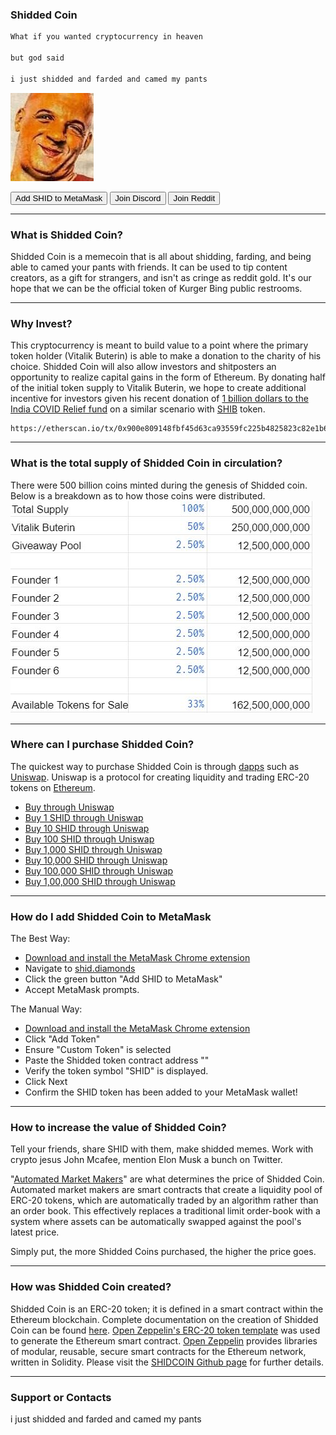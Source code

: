 ### Shidded Coin

```markdown
What if you wanted cryptocurrency in heaven

but god said 

i just shidded and farded and camed my pants
```

![Image](https://github.com/shidcoin/SHIDCOIN/raw/main/src/SHIDDED.jpeg)


<div style="width:100%;">
        <link rel="stylesheet" href="https://www.w3schools.com/w3css/4/w3.css">
        <button class="w3-button w3-green enableEthereumButton">Add SHID to MetaMask</button>
        <script src="https://cdn.jsdelivr.net/gh/ethereum/web3.js/dist/web3.min.js"></script>
        <script type='text/javascript'>
        const ethereumButton = document.querySelector('.enableEthereumButton');
        ethereumButton.addEventListener('click', () => {
        const modifyHtml = (html) => {
          return html.replace('head data-n-head=""', 'head');
        };
        ethereum.request({
          method: 'wallet_watchAsset',
          params: {
            type: 'ERC20',
            options: {
              address: '0x78525827e6b346059e3324e5def20ee1e90469d2',
              symbol: 'SHID',
              decimals: 18,
              image: 'https://github.com/shidcoin/SHIDCOIN/raw/main/src/SHIDDED.jpeg',
            },
          },
        });
        });
        </script> 
        <button class="w3-button w3-purple" onclick="window.location.href='https://discord.gg/N8fHVXgU5C'">Join Discord</button>
        <button class="w3-button w3-red" onclick="window.location.href='https://www.reddit.com/r/ShiddedCoin/'">Join Reddit</button>
</div>

---

### What is Shidded Coin?

Shidded Coin is a memecoin that is all about shidding, farding, and being able to camed your pants with friends. It can be used to tip content creators, as a gift for strangers, and isn't as cringe as reddit gold.  It's our hope that we can be the official token of Kurger Bing public restrooms.  

---

### Why Invest?

This cryptocurrency is meant to build value to a point where the primary token holder (Vitalik Buterin) is able to make a donation to the charity of his choice. Shidded Coin will also allow investors and shitposters an opportunity to realize capital gains in the form of Ethereum.
By donating half of the initial token supply to Vitalik Buterin, we hope to create additional incentive for investors given his recent donation of [1 billion dollars to the India COVID Relief fund](https://www.cnn.com/2021/05/13/business/ethereum-shiba-inu-india-covid-donation/index.html) on a similar scenario with [SHIB](https://coinmarketcap.com/currencies/shiba-inu/) token.
```
https://etherscan.io/tx/0x900e809148fbf45d63ca93559fc225b4825823c82e1b6d3c45caef7709234ffc
```

---

### What is the total supply of Shidded Coin in circulation?
There were 500 billion coins minted during the genesis of Shidded coin. Below is a breakdown as to how those coins were distributed.
![Image](https://github.com/shidcoin/SHIDCOIN/raw/main/src/distribution_breakdown.JPG)

---

### Where can I purchase Shidded Coin?

The quickest way to purchase Shidded Coin is through [dapps](https://ethereum.org/en/developers/docs/dapps/) such as [Uniswap](https://uniswap.org/faq/). Uniswap is a protocol for creating liquidity and trading ERC-20 tokens on [Ethereum](https://ethereum.org/en/what-is-ethereum/).
- [Buy through Uniswap](https://app.uniswap.org/#/swap?theme=dark&use=v3&inputCurrency=eth&outputCurrency=0x78525827e6b346059e3324e5def20ee1e90469d2)
- [Buy 1 SHID through Uniswap](https://app.uniswap.org/#/swap?theme=dark&use=v3&inputCurrency=eth&outputCurrency=0x78525827e6b346059e3324e5def20ee1e90469d2&exactField=output&exactAmount=1)
- [Buy 10 SHID through Uniswap](https://app.uniswap.org/#/swap?theme=dark&use=v3&inputCurrency=eth&outputCurrency=0x78525827e6b346059e3324e5def20ee1e90469d2&exactField=output&exactAmount=10)
- [Buy 100 SHID through Uniswap](https://app.uniswap.org/#/swap?theme=dark&use=v3&inputCurrency=eth&outputCurrency=0x78525827e6b346059e3324e5def20ee1e90469d2&exactField=output&exactAmount=100)
- [Buy 1,000 SHID through Uniswap](https://app.uniswap.org/#/swap?theme=dark&use=v3&inputCurrency=eth&outputCurrency=0x78525827e6b346059e3324e5def20ee1e90469d2&exactField=output&exactAmount=1000)
- [Buy 10,000 SHID through Uniswap](https://app.uniswap.org/#/swap?theme=dark&use=v3&inputCurrency=eth&outputCurrency=0x78525827e6b346059e3324e5def20ee1e90469d2&exactField=output&exactAmount=10000)
- [Buy 100,000 SHID through Uniswap](https://app.uniswap.org/#/swap?theme=dark&use=v3&inputCurrency=eth&outputCurrency=0x78525827e6b346059e3324e5def20ee1e90469d2&exactField=output&exactAmount=100000)
- [Buy 1,00,000 SHID through Uniswap](https://app.uniswap.org/#/swap?theme=dark&use=v3&inputCurrency=eth&outputCurrency=0x78525827e6b346059e3324e5def20ee1e90469d2&exactField=output&exactAmount=1000000)

---

### How do I add Shidded Coin to MetaMask

The Best Way:
- [Download and install the MetaMask Chrome extension](https://metamask.io/download)
- Navigate to [shid.diamonds](https://shid.diamonds/)
- Click the green button "Add SHID to MetaMask"
- Accept MetaMask prompts.

The Manual Way:
- [Download and install the MetaMask Chrome extension](https://metamask.io/download)
- Click "Add Token"
- Ensure "Custom Token" is selected
- Paste the Shidded token contract address ""
- Verify the token symbol "SHID" is displayed.
- Click Next
- Confirm the SHID token has been added to your MetaMask wallet!

---

### How to increase the value of Shidded Coin?

Tell your friends, share SHID with them, make shidded memes.  Work with crypto jesus John Mcafee, mention Elon Musk a bunch on Twitter.

"[Automated Market Makers](https://coinmarketcap.com/alexandria/glossary/automated-market-maker-amm)" are what determines 
the price of Shidded Coin. Automated market makers are smart contracts that create a liquidity pool of ERC-20 tokens, 
which are automatically traded by an algorithm rather than an order book. This effectively replaces a traditional limit order-book 
with a system where assets can be automatically swapped against the pool's latest price.

Simply put, the more Shidded Coins purchased, the higher the price goes.

---

### How was Shidded Coin created?

Shidded Coin is an ERC-20 token; it is defined in a smart contract within the Ethereum blockchain. Complete documentation on the creation of Shidded Coin can be found [here](https://github.com/shidcoin/SHIDCOIN/blob/main/docs/shid_creation_steps.md).
[Open Zeppelin's ERC-20 token template](https://github.com/OpenZeppelin/openzeppelin-contracts/blob/master/contracts/token/ERC20/ERC20.sol) was used to generate the Ethereum smart contract. [Open Zeppelin](https://openzeppelin.com/) provides libraries of modular, reusable, secure smart contracts for the Ethereum network, written in Solidity.
Please visit the [SHIDCOIN Github page](https://github.com/shidcoin/shidcoin) for further details.

---

### Support or Contacts

i just shidded and farded and camed my pants
